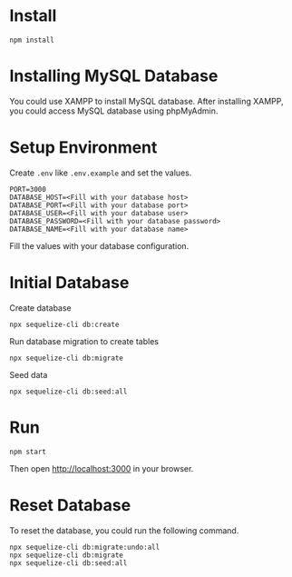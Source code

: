 # Install

```
npm install
```

# Installing MySQL Database

You could use XAMPP to install MySQL database. After installing XAMPP, you could access MySQL database using phpMyAdmin.

# Setup Environment

Create `.env` like `.env.example` and set the values.
```
PORT=3000
DATABASE_HOST=<Fill with your database host>
DATABASE_PORT=<Fill with your database port>
DATABASE_USER=<Fill with your database user>
DATABASE_PASSWORD=<Fill with your database password>
DATABASE_NAME=<Fill with your database name>
```

Fill the values with your database configuration.

# Initial Database

Create database
```
npx sequelize-cli db:create
```

Run database migration to create tables
```
npx sequelize-cli db:migrate
```

Seed data
```
npx sequelize-cli db:seed:all
```


# Run

```
npm start
```

Then open [http://localhost:3000](http://localhost:3000) in your browser.


# Reset Database

To reset the database, you could run the following command.

```
npx sequelize-cli db:migrate:undo:all
npx sequelize-cli db:migrate
npx sequelize-cli db:seed:all
```